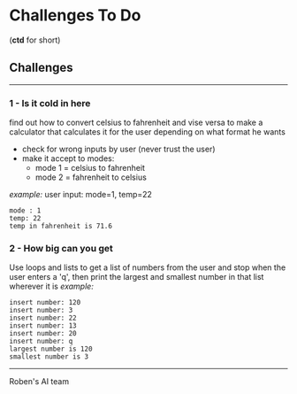 # Challenges To Do
(**ctd** for short)



## Challenges
---
### 1 - Is it cold in here
find out how to convert celsius to fahrenheit and vise versa to make a calculator that calculates it for the user
depending on what format he wants
- check for wrong inputs by user (never trust the user)
- make it accept to modes:
    - mode 1 = celsius to fahrenheit
    - mode 2 = fahrenheit to celsius

_example:_
user input: mode=1, temp=22
```
mode : 1
temp: 22
temp in fahrenheit is 71.6
```

### 2 - How big can you get 
Use loops and lists to get a list of numbers from the user and stop when the user enters a 'q',
then print the largest and smallest number in that list wherever it is 
_example:_
```
insert number: 120
insert number: 3
insert number: 22
insert number: 13
insert number: 20
insert number: q
largest number is 120
smallest number is 3
```

---
Roben's AI team 